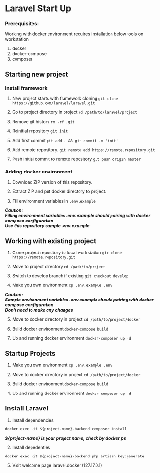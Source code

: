 # Laravel Start Up

### Prerequisites:

Working with docker environment requires installation below tools on workstation 
1. docker
2. docker-compose
3. composer

## Starting new project

### Install framework

1. New project starts with framework cloning
`git clone https://github.com/laravel/laravel.git`

2. Go to project directory in project 
`cd /path/to/laravel/project`

2. Remove git history
`rm -rf .git`

3. Reinitial repository
`git init`

4. Add first commit
`git add . && git commit -m 'init'` 

5. Add remote repository.
`git remote add https://remote.repository.git`

6. Push initial commit to remote repository
`git push origin master`

### Adding docker environment

1. Download ZIP version of this repository.

2. Extract ZIP and put docker directory to project.

3. Fill  environment variables in `.env.example`

***Caution:\
Filling environment variables .env.example should pairing with docker compose configuration\
Use this repository sample .env.example***

## Working with existing project

1. Clone project repository to local workstation
`git clone https://remote.repository.git`

2. Move to project directory
`cd /path/to/project` 

3. Switch to develop branch if existing
`git checkout develop` 

4.  Make you own environment 
`cp .env.example .env`

***Caution:\
Sample environment variables .env.example should pairing with docker compose configuration\
Don't need to make any changes***  

5. Move to docker directory in project
`cd /path/to/project/docker`  

6.  Build docker environment
`docker-compose build`

7. Up and running docker environment
`docker-composer up -d`


## Startup Projects

1.  Make you own environment 
`cp .env.example .env`

2. Move to docker directory in project
`cd /path/to/project/docker`  

3.  Build docker environment
`docker-compose build`

4. Up and running docker environment
`docker-composer up -d`


## Install Laravel


1. Install dependencies
 
`docker exec -it ${project-name}-backend composer install`

***${project-name} is your project name, check by docker ps***

2. Install depedenties
 
`docker exec -it ${project-name}-backend php artisan key:generate`

5. Visit welcome page laravel.docker (127.17.0.1) 
